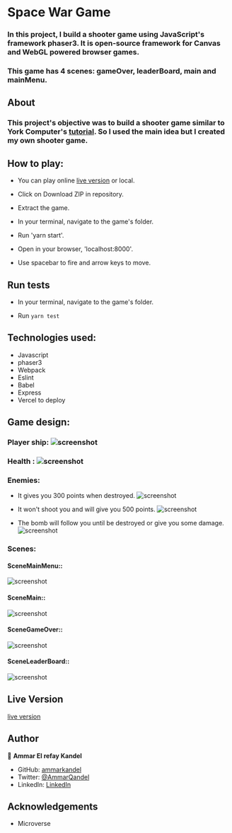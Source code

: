 # Space War Game

### In this project, I build a shooter game using JavaScript's framework phaser3. It is open-source framework for Canvas and WebGL powered browser games.

### This game has 4 scenes: gameOver, leaderBoard, main and mainMenu.

## About

### This project's objective was to build a shooter game similar to York Computer's [tutorial](https://learn.yorkcs.com/category/tutorials/gamedev/phaser-3/build-a-space-shooter-with-phaser-3/). So I used the main idea but I created my own shooter game.

## How to play:

- You can play online [live version](https://space-war-game.vercel.app/) or local.

- Click on Download ZIP in repository.

- Extract the game.

- In your terminal, navigate to the game's folder.

- Run 'yarn start'.

- Open in your browser, 'localhost:8000'.

- Use spacebar to fire and arrow keys to move.


## Run tests

- In your terminal, navigate to the game's folder.

- Run `yarn test`

## Technologies used:

- Javascript
- phaser3
- Webpack
- Eslint
- Babel
- Express
- Vercel to deploy

## Game design:

### Player ship: ![screenshot](./dist/content/xWing.png)

### Health : ![screenshot](./dist/content/healthComplete.png)

### Enemies:

- It gives you 300 points when destroyed. ![screenshot](./dist/content/tieFighterp.png)

- It won't shoot you and will give you 500 points. ![screenshot](./dist/content/imperialShutle.png)

- The bomb will follow you until be destroyed or give you some damage. ![screenshot](./dist/content/sprEnemy1.png)

### Scenes:

#### SceneMainMenu::

![screenshot](./imgs/screenshot_1.png)

#### SceneMain::

![screenshot](./imgs/screenshot_2.png)

#### SceneGameOver::

![screenshot](./imgs/screenshot_3.png)

#### SceneLeaderBoard::

![screenshot](./imgs/screenshot_4.png)

## Live Version

[live version](https://space-war-game.vercel.app/)

## Author

👤 **Ammar El refay Kandel**

- GitHub: [ammarkandel](https://github.com/ammarkandel)
- Twitter: [@AmmarQandel](https://twitter.com/AmmarQandel)
- LinkedIn: [LinkedIn](https://www.linkedin.com/in/ammar-kandel-7b4100193/)

## Acknowledgements

- Microverse
